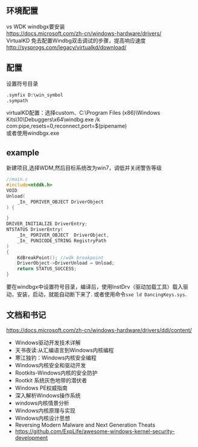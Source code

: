 ## 环境配置
vs WDK windbgx要安装  
https://docs.microsoft.com/zh-cn/windows-hardware/drivers/  
VirtualKD 免去配置Windbg双击调试的步骤，提高响应速度  
http://sysprogs.com/legacy/virtualkd/download/  

## 配置
设置符号目录
```cmd
.symfix D:\win_symbol
.sympath
```
virtualKD配置：选择custom、C:\Program Files (x86)\Windows Kits\10\Debuggers\x64\windbg.exe /k com:pipe,resets=0,reconnect,port=$(pipename)   
或者使用windbgx.exe

## example
新建项目,选择WDM,然后目标系统改为win7，调低并关闭警告等级

```c
//main.c
#include<ntddk.h>
VOID 
Unload(
	_In_ PDRIVER_OBJECT DriverObject
) {

}
DRIVER_INITIALIZE DriverEntry;
NTSTATUS DriverEntry(
	_In_ PDRIVER_OBJECT  DriverObject,
	_In_ PUNICODE_STRING RegistryPath
)
{
	KdBreakPoint(); //wdk breakpoint
	DriverObject->DriverUnload = Unload;
	return STATUS_SUCCESS;
}
```

要在windbgx中设置符号目录，编译后，使用InstDrv（驱动加载工具）载入驱动，安装，启动，就能自动断下来了.
或者使用命令`sxe ld DancingKeys.sys`.
## 文档和书记
https://docs.microsoft.com/zh-cn/windows-hardware/drivers/ddi/content/

* Windows驱动开发技术详解
* 天书夜读:从汇编语言到Windows内核编程
* 寒江独钓：Windows内核安全编程
* Windows内核安全和驱动开发
* Rootkits-Windows内核的安全防护
* Rootkit 系统灰色地带的潜伏者
* Windows PE权威指南
* 深入解析Windows操作系统
* windows内核情景分析
* Windows内核原理与实现
* Windows内核设计思想
* Reversing Modern Malware and Next Generation Theats
* https://github.com/ExpLife/awesome-windows-kernel-security-development